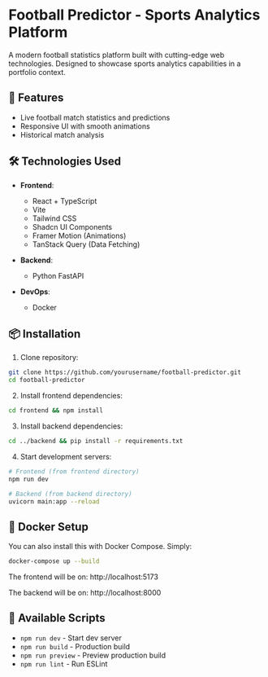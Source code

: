 # Football Predictor - Sports Analytics Platform

A modern football statistics platform built with cutting-edge web technologies. Designed to showcase sports analytics capabilities in a portfolio context.

## 🚀 Features

- Live football match statistics and predictions
- Responsive UI with smooth animations
- Historical match analysis

## 🛠️ Technologies Used

- **Frontend**: 
  - React + TypeScript
  - Vite
  - Tailwind CSS
  - Shadcn UI Components
  - Framer Motion (Animations)
  - TanStack Query (Data Fetching)

- **Backend**:
  - Python FastAPI

- **DevOps**:
  - Docker


## 📦 Installation

1. Clone repository:
```bash
git clone https://github.com/yourusername/football-predictor.git
cd football-predictor
```

2. Install frontend dependencies:
```bash
cd frontend && npm install
```

3. Install backend dependencies:
```bash
cd ../backend && pip install -r requirements.txt
```

4. Start development servers:
```bash
# Frontend (from frontend directory)
npm run dev

# Backend (from backend directory)
uvicorn main:app --reload
```

## 🐳 Docker Setup

You can also install this with Docker Compose. Simply:

```bash
docker-compose up --build
```
The frontend will be on:
http://localhost:5173

The backend will be on:
http://localhost:8000

## 🔧 Available Scripts

- `npm run dev` - Start dev server
- `npm run build` - Production build
- `npm run preview` - Preview production build
- `npm run lint` - Run ESLint